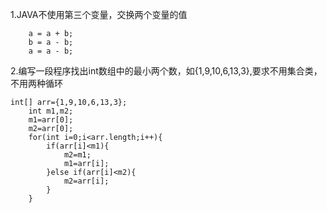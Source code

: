 1.JAVA不使用第三个变量，交换两个变量的值

        a = a + b;
        b = a - b;
        a = a - b; 


2.编写一段程序找出int数组中的最小两个数，如{1,9,10,6,13,3},要求不用集合类，不用两种循环

	int[] arr={1,9,10,6,13,3};
        int m1,m2;
        m1=arr[0];
        m2=arr[0];
        for(int i=0;i<arr.length;i++){
            if(arr[i]<m1){
                m2=m1;
                m1=arr[i];
            }else if(arr[i]<m2){
                m2=arr[i];
            }
        }
       
